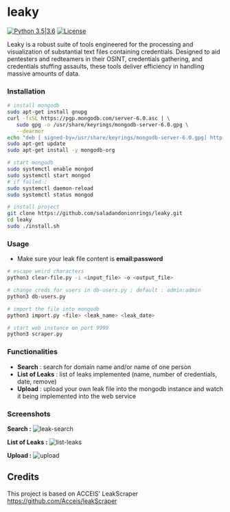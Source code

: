 # leaky
[![Python 3.5|3.6](https://img.shields.io/badge/python-3.x-green.svg)](https://www.python.org/) [![License](https://img.shields.io/badge/license-GPLv3-red.svg)](https://raw.githubusercontent.com/almandin/fuxploider/master/LICENSE.md)

Leaky is a robust suite of tools engineered for the processing and visualization of substantial text files containing credentials. Designed to aid pentesters and redteamers in their OSINT, credentials gathering, and credentials stuffing assaults, these tools deliver efficiency in handling massive amounts of data.

### Installation
```bash
# install mongodb
sudo apt-get install gnupg
curl -fsSL https://pgp.mongodb.com/server-6.0.asc | \
   sudo gpg -o /usr/share/keyrings/mongodb-server-6.0.gpg \
   --dearmor
echo "deb [ signed-by=/usr/share/keyrings/mongodb-server-6.0.gpg] http://repo.mongodb.org/apt/debian bullseye/mongodb-org/6.0 main" | sudo tee /etc/apt/sources.list.d/mongodb-org-6.0.list
sudo apt-get update
sudo apt-get install -y mongodb-org

# start mongodb
sudo systemctl enable mongod
sudo systemctl start mongod
# if failed :
sudo systemctl daemon-reload
sudo systemctl status mongod

# install project
git clone https://github.com/saladandonionrings/leaky.git
cd leaky
sudo ./install.sh
```

### Usage
- Make sure your leak file content is **email:password**

```bash
# escape weird characters
python3 clear-file.py -i <input_file> -o <output_file>

# change creds for users in db-users.py ; default : admin:admin
python3 db-users.py 

# import the file into mongodb
python3 import.py <file> <leak_name> <leak_date>

# start web instance on port 9999
python3 scraper.py
```
### Functionalities
- **Search** : search for domain name and/or name of one person
- **List of Leaks** : list of leaks implemented (name, number of credentials, date, remove)
- **Upload** : upload your own leak file into the mongodb instance and watch it being implemented into the web service

### Screenshots

**Search :** 
![leak-search](https://github.com/saladandonionrings/leaky/assets/61053314/cb17b83e-9d67-4b79-9f06-5e1f2cd8612d)

**List of Leaks :**
![list-leaks](https://github.com/saladandonionrings/leaky/assets/61053314/1b1020a1-a9dd-4691-ba18-1aadc2f28655)

**Upload :**
![upload](https://github.com/saladandonionrings/leaky/assets/61053314/94c36e91-e46f-4b46-9a45-074f6d26270d)


## Credits
This project is based on ACCEIS' LeakScraper https://github.com/Acceis/leakScraper
